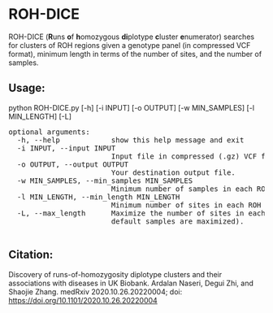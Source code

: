 # ROH-DICE

ROH-DICE (<b>R</b>uns <b>o</b>f <b>h</b>omozygous <b>di</b>plotype <b>c</b>luster <b>e</b>numerator) searches for clusters of ROH regions given a genotype panel (in compressed VCF format), minimum length in terms of the number of sites, and the number of samples. 


## Usage:
python ROH-DICE.py [-h] [-i INPUT] [-o OUTPUT] [-w MIN_SAMPLES]
                   [-l MIN_LENGTH] [-L]

<pre>
optional arguments:
  -h, --help            show this help message and exit
  -i INPUT, --input INPUT
                        Input file in compressed (.gz) VCF format
  -o OUTPUT, --output OUTPUT
                        Your destination output file.
  -w MIN_SAMPLES, --min_samples MIN_SAMPLES
                        Minimum number of samples in each ROH cluster.
  -l MIN_LENGTH, --min_length MIN_LENGTH
                        Minimum number of sites in each ROH cluster.
  -L, --max_length      Maximize the number of sites in each cluster (by
                        default samples are maximized).
                        
</pre>                        

## Citation:
Discovery of runs-of-homozygosity diplotype clusters and their associations with diseases in UK Biobank. Ardalan Naseri, Degui Zhi, and Shaojie Zhang. medRxiv 2020.10.26.20220004; doi: https://doi.org/10.1101/2020.10.26.20220004

